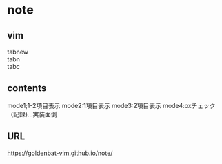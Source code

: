 # note
## vim
tabnew  
tabn  
tabc  

## contents
mode1;1-2項目表示
mode2:1項目表示
mode3:2項目表示
mode4:oxチェック（記録)...実装面倒

## URL
https://goldenbat-vim.github.io/note/
